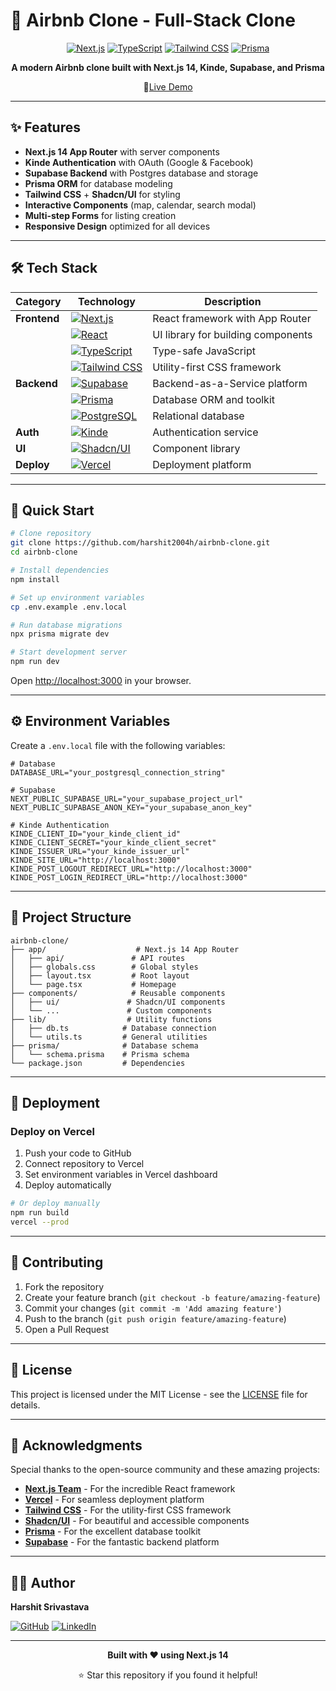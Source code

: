 # 🏡 Airbnb Clone - Full-Stack Clone

<div align="center">

[![Next.js](https://img.shields.io/badge/Next.js-%23000000.svg?style=plastic&logo=next.js&logoColor=white)](https://nextjs.org)
[![TypeScript](https://img.shields.io/badge/TypeScript-%23007ACC.svg?style=plastic&logo=typescript&logoColor=white)](https://www.typescriptlang.org)
[![Tailwind CSS](https://img.shields.io/badge/Tailwind_CSS-%2338B2AC.svg?style=plastic&logo=tailwindcss&logoColor=white)](https://tailwindcss.com)
[![Prisma](https://img.shields.io/badge/Prisma-%232D3748.svg?style=plastic&logo=prisma&logoColor=white)](https://prisma.io)

**A modern Airbnb clone built with Next.js 14, Kinde, Supabase, and Prisma**

🚀[Live Demo](https://airbnb-clone-beryl.vercel.app)

</div>

---

## ✨ Features

- **Next.js 14 App Router** with server components
- **Kinde Authentication** with OAuth (Google & Facebook)
- **Supabase Backend** with Postgres database and storage
- **Prisma ORM** for database modeling
- **Tailwind CSS** + **Shadcn/UI** for styling
- **Interactive Components** (map, calendar, search modal)
- **Multi-step Forms** for listing creation
- **Responsive Design** optimized for all devices

---

## 🛠️ Tech Stack

| Category     | Technology                                                                                                                                           | Description                        |
| ------------ | ---------------------------------------------------------------------------------------------------------------------------------------------------- | ---------------------------------- |
| **Frontend** | [![Next.js](https://img.shields.io/badge/Next.js-%23000000.svg?style=plastic&logo=next.js&logoColor=white)](https://nextjs.org)                      | React framework with App Router    |
|              | [![React](https://img.shields.io/badge/React-%2320232a.svg?style=plastic&logo=react&logoColor=%2361DAFB)](https://reactjs.org)                       | UI library for building components |
|              | [![TypeScript](https://img.shields.io/badge/TypeScript-%23007ACC.svg?style=plastic&logo=typescript&logoColor=white)](https://www.typescriptlang.org) | Type-safe JavaScript               |
|              | [![Tailwind CSS](https://img.shields.io/badge/Tailwind_CSS-%2338B2AC.svg?style=plastic&logo=tailwindcss&logoColor=white)](https://tailwindcss.com)   | Utility-first CSS framework        |
| **Backend**  | [![Supabase](https://img.shields.io/badge/Supabase-%23181818.svg?style=plastic&logo=supabase&logoColor=white)](https://supabase.com)                 | Backend-as-a-Service platform      |
|              | [![Prisma](https://img.shields.io/badge/Prisma-%232D3748.svg?style=plastic&logo=prisma&logoColor=white)](https://prisma.io)                          | Database ORM and toolkit           |
|              | [![PostgreSQL](https://img.shields.io/badge/PostgreSQL-%23316192.svg?style=plastic&logo=postgresql&logoColor=white)](https://postgresql.org)         | Relational database                |
| **Auth**     | [![Kinde](https://img.shields.io/badge/Kinde-%23FF6B35.svg?style=plastic&logo=auth0&logoColor=white)](https://kinde.com)                             | Authentication service             |
| **UI**       | [![Shadcn/UI](https://img.shields.io/badge/Shadcn/UI-%23000000.svg?style=plastic&logo=shadcnui&logoColor=white)](https://ui.shadcn.com)              | Component library                  |
| **Deploy**   | [![Vercel](https://img.shields.io/badge/Vercel-%23000000.svg?style=plastic&logo=vercel&logoColor=white)](https://vercel.com)                         | Deployment platform                |

---

## 🚀 Quick Start

```bash
# Clone repository
git clone https://github.com/harshit2004h/airbnb-clone.git
cd airbnb-clone

# Install dependencies
npm install

# Set up environment variables
cp .env.example .env.local

# Run database migrations
npx prisma migrate dev

# Start development server
npm run dev
```

Open [http://localhost:3000](http://localhost:3000) in your browser.

---

## ⚙️ Environment Variables

Create a `.env.local` file with the following variables:

```env
# Database
DATABASE_URL="your_postgresql_connection_string"

# Supabase
NEXT_PUBLIC_SUPABASE_URL="your_supabase_project_url"
NEXT_PUBLIC_SUPABASE_ANON_KEY="your_supabase_anon_key"

# Kinde Authentication
KINDE_CLIENT_ID="your_kinde_client_id"
KINDE_CLIENT_SECRET="your_kinde_client_secret"
KINDE_ISSUER_URL="your_kinde_issuer_url"
KINDE_SITE_URL="http://localhost:3000"
KINDE_POST_LOGOUT_REDIRECT_URL="http://localhost:3000"
KINDE_POST_LOGIN_REDIRECT_URL="http://localhost:3000"
```

---

## 📂 Project Structure

```
airbnb-clone/
├── app/                    # Next.js 14 App Router
│   ├── api/               # API routes
│   ├── globals.css        # Global styles
│   ├── layout.tsx         # Root layout
│   └── page.tsx           # Homepage
├── components/            # Reusable components
│   ├── ui/               # Shadcn/UI components
│   └── ...               # Custom components
├── lib/                  # Utility functions
│   ├── db.ts            # Database connection
│   └── utils.ts         # General utilities
├── prisma/              # Database schema
│   └── schema.prisma    # Prisma schema
└── package.json         # Dependencies
```

---

## 🚀 Deployment

### Deploy on Vercel

1. Push your code to GitHub
2. Connect repository to Vercel
3. Set environment variables in Vercel dashboard
4. Deploy automatically

```bash
# Or deploy manually
npm run build
vercel --prod
```

---

## 🤝 Contributing

1. Fork the repository
2. Create your feature branch (`git checkout -b feature/amazing-feature`)
3. Commit your changes (`git commit -m 'Add amazing feature'`)
4. Push to the branch (`git push origin feature/amazing-feature`)
5. Open a Pull Request

---

## 📄 License

This project is licensed under the MIT License - see the [LICENSE](LICENSE) file for details.

---

## 🙏 Acknowledgments

Special thanks to the open-source community and these amazing projects:

- **[Next.js Team](https://nextjs.org)** - For the incredible React framework
- **[Vercel](https://vercel.com)** - For seamless deployment platform
- **[Tailwind CSS](https://tailwindcss.com)** - For the utility-first CSS framework
- **[Shadcn/UI](https://ui.shadcn.com)** - For beautiful and accessible components
- **[Prisma](https://prisma.io)** - For the excellent database toolkit
- **[Supabase](https://supabase.com)** - For the fantastic backend platform

---

## 👨‍💻 Author

**Harshit Srivastava**

[![GitHub](https://img.shields.io/badge/Github-%23000000.svg?logo=github&logoColor=white)](https://github.com/harshit2004h)
[![LinkedIn](https://img.shields.io/badge/LinkedIn-%230077B5.svg?logo=linkedin&logoColor=white)](https://www.linkedin.com/in/harshit-srivastava-4876001b4)

---

<div align="center">

**Built with ❤️ using Next.js 14**

⭐ Star this repository if you found it helpful!

</div>
